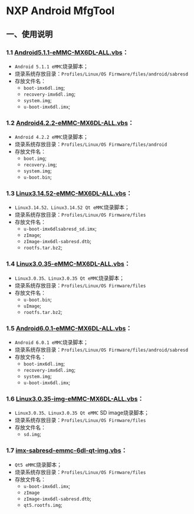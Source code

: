 # NXP Android MfgTool  

## 一、使用说明

### 1.1 [Android5.1.1-eMMC-MX6DL-ALL.vbs](Android5.1.1-eMMC-MX6DL-ALL.vbs)：

* `Android 5.1.1 eMMC`烧录脚本；
* 烧录系统存放目录：`Profiles/Linux/OS Firmware/files/android/sabresd`
* 存放文件名：
  * `boot-imx6dl.img`;
  * `recovery-imx6dl.img`;
  * `system.img`;
  * `u-boot-imx6dl.imx`;

### 1.2 [Android4.2.2-eMMC-MX6DL-ALL.vbs](Android4.2.2-eMMC-MX6DL-ALL.vbs)：

* `Android 4.2.2 eMMC`烧录脚本；
* 烧录系统存放目录：`Profiles/Linux/OS Firmware/files/android`
* 存放文件名：
  * `boot.img`;
  * `recovery.img`;
  * `system.img`;
  * `u-boot.bin`;

### 1.3 [Linux3.14.52-eMMC-MX6DL-ALL.vbs](Linux3.14.52-eMMC-MX6DL-ALL.vbs)：

* `Linux3.14.52、Linux3.14.52 Qt eMMC`烧录脚本；
* 烧录系统存放目录：`Profiles/Linux/OS Firmware/files`
* 存放文件名：
  * `u-boot-imx6dlsabresd_sd.imx`;
  * `zImage`;
  * `zImage-imx6dl-sabresd.dtb`;
  * `rootfs.tar.bz2`;

### 1.4 [Linux3.0.35-eMMC-MX6DL-ALL.vbs](Linux3.0.35-eMMC-MX6DL-ALL.vbs)：

* `Linux3.0.35、Linux3.0.35 Qt eMMC`烧录脚本；
* 烧录系统存放目录：`Profiles/Linux/OS Firmware/files`
* 存放文件名：
  * `u-boot.bin`;
  * `uImage`;
  * `rootfs.tar.bz2`;

### 1.5 [Android6.0.1-eMMC-MX6DL-ALL.vbs](Android6.0.1-eMMC-MX6DL-ALL.vbs)：

* `Android 6.0.1 eMMC`烧录脚本；
* 烧录系统存放目录：`Profiles/Linux/OS Firmware/files/android/sabresd`
* 存放文件名：
  * `boot-imx6dl.img`;
  * `recovery-imx6dl.img`;
  * `system.img`;
  * `u-boot-imx6dl.imx`;

### 1.6 [Linux3.0.35-img-eMMC-MX6DL-ALL.vbs](Linux3.0.35-img-eMMC-MX6DL-ALL.vbs)：

* `Linux3.0.35、Linux3.0.35 Qt eMMC` SD image烧录脚本；
* 烧录系统存放目录：`Profiles/Linux/OS Firmware/files`
* 存放文件名：
  * `sd.img`;

### 1.7 [imx-sabresd-emmc-6dl-qt-img.vbs](imx-sabresd-emmc-6dl-qt-img.vbs)：

* `Qt5 eMMC`烧录脚本；
* 烧录系统存放目录：`Profiles/Linux/OS Firmware/files`
* 存放文件名：
  * `u-boot-imx6dl.imx`;
  * `zImage`
  * `zImage-imx6dl-sabresd.dtb`;
  * `qt5.rootfs.img`;
